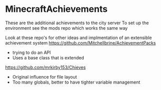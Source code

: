 # MinecraftAchievements
These are the additional achievements to the city server 
To set up the environment see the mods repo which works the same way

Look at these repo's for other ideas and implmentation of an extensible achievement system
https://github.com/Mitchellbrine/AchievementPacks
* trying to do an API
* Uses a base class that is extended

https://github.com/mrkirby153/Chieves
* Original influence for file layout
* Too many globals, better to have tighter variable management
